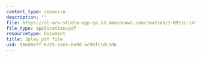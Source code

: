 ```yaml
---
content_type: resource
description: ''
file: https://ol-ocw-studio-app-qa.s3.amazonaws.com/courses/3-091sc-introduction-to-solid-state-chemistry-fall-2010/066d667f672552e56e9dac9bfc1dc3d6_K30HeE8fEq8.pdf
file_type: application/pdf
resourcetype: Document
title: 3play pdf file
uid: 066d667f-6725-52e5-6e9d-ac9bfc1dc3d6
---
```

